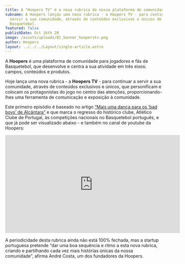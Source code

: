 ```yaml
---
title: A "Hoopers TV" é a nova rubrica da nossa plataforma de comunidade!
subname: A Hoopers lançou uma nova rubrica - a Hoopers TV - para continuar a
  servir a sua comunidade, através de conteúdos exclusivos e únicos de
  Basquetebol.
featured: false
publishDate: Oct 16th 20
image: /assets/uploads/81_banner_hooperstv.png
author: Hoopers
layout: ../../../Layout/single-article.astro
---
```

A **Hoopers** é uma plataforma de comunidade para jogadores e fãs de Basquetebol, que desenvolve e centra a sua atividade em três eixos: campos, conteúdos e produtos.

Hoje lança uma nova rubrica - a **Hoopers TV** - para continuar a servir a sua comunidade, através de conteúdos exclusivos e únicos, que personificam e colocam os protagonistas do jogo no centro das atenções, proporcionando-lhes uma ferramenta de comunicação e exposição à comunidade.

Este primeiro episódio é baseado no artigo <u>“[Mais uma dança para os ‘bad boys’ de Alcântara](https://www.hoopers.club/noticias/mais-uma-danca-para-os-bad-boys-de-alcantara)”</u> e que marca o regresso do histórico clube, Atlético Clube de Portugal, às competições nacionais no Basquetebol português, e que já pode ser visualizado abaixo - e também no canal de youtube da Hoopers:

<iframe width="560" height="315" src="https://www.youtube.com/embed/kb7HtSwWAeg" title="YouTube video player" frameborder="0" allow="accelerometer; autoplay; clipboard-write; encrypted-media; gyroscope; picture-in-picture" allowfullscreen></iframe>

A periodicidade desta rubrica ainda não está 100% fechada, mas a startup portuguesa pretende “dar uma boa sequência e ritmo a esta nova rubrica, criando e partilhando cada vez mais histórias únicas da nossa comunidade”, afirma André Costa, um dos fundadores da Hoopers.